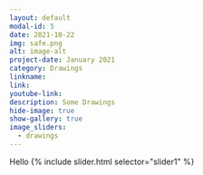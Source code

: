 ```yaml
---
layout: default
modal-id: 5
date: 2021-10-22
img: safe.png
alt: image-alt
project-date: January 2021
category: Drawings
linkname: 
link:
youtube-link:
description: Some Drawings
hide-image: true
show-gallery: true
image_sliders:
  - drawings
---
```

Hello
{% include slider.html selector="slider1" %}